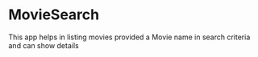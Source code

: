 # MovieSearch
This app helps in listing movies provided a Movie name in search criteria and can show details
